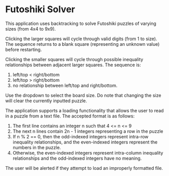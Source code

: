# Futoshiki Solver

This application uses backtracking to solve Futoshiki puzzles of varying sizes (from 4x4 to 9x9).

Clicking the larger squares will cycle through valid digits (from 1 to size). 
The sequence returns to a blank square (representing an unknown value) before restarting.

Clicking the smaller squares will cycle through possible inequality relationships between 
adjacent larger squares. The sequence is:
1. left/top < right/bottom 
2. left/top > right/bottom  
3. no relationship between left/top and right/bottom.

Use the dropdown to select the board size. Do note that changing the size will clear 
the currently inputted puzzle.

The application supports a loading functionality that allows the user to read in a puzzle
from a text file. The accepted format is as follows:
1. The first line contains an integer n such that 4 <= n <= 9
2. The next n lines contain 2n - 1 integers representing a row in the puzzle
3. If n % 2 == 0, then the odd-indexed integers represent intra-row inequality relationships,
and the even-indexed integers represent the numbers in the puzzle.
4. Otherwise, the even-indexed integers represent intra-column inequality relationships and the
odd-indexed integers have no meaning.

The user will be alerted if they attempt to load an improperly formatted file.